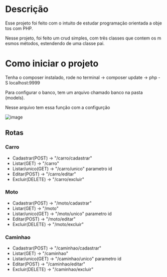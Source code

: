 # Descrição

Esse projeto foi feito com o intuito de estudar programação orientada a objetos com PHP.

Nesse projeto, foi feito um crud simples, com três classes que contem os mesmos métodos, estendendo de uma classe pai. 

# Como iniciar o projeto

Tenha o composer instalado, rode no terminal -> composer update -> php -S localhost:9999 

Para configurar o banco, tem um arquivo chamado banco na pasta (models).

Nesse arquivo tem essa função com a configurção

![image](https://github.com/user-attachments/assets/935c53ed-9c46-4388-a0f5-3ef60972769c)


## Rotas

### Carro
* Cadastrar(POST) -> "/carro/cadastrar"
* Listar(GET) -> "/carro"
* Listar/unico(GET) -> "/carro/unico" parametro id
* Editar(POST) -> "/carro/editar"
* Excluir(DELETE) -> "/carro/excluir"
  
### Moto
* Cadastrar(POST) -> "/moto/cadastrar"
* Listar(GET) -> "/moto"
* Listar/unico(GET) -> "/moto/unico" parametro id
* Editar(POST) -> "/moto/editar"
* Excluir(DELETE) -> "/moto/excluir"

### Caminhao
* Cadastrar(POST) -> "/caminhao/cadastrar"
* Listar(GET) -> "/caminhao"
* Listar/unico(GET) -> "/caminhao/unico" parametro id
* Editar(POST) -> "/caminhao/editar"
* Excluir(DELETE) -> "/caminhao/excluir"
